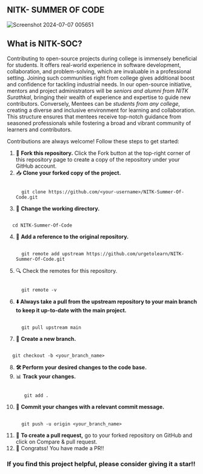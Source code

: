 ## NITK- SUMMER OF CODE
![Screenshot 2024-07-07 005651](https://github.com/urgetolearn/NITK-Summer-Of-Code/assets/131844481/42204ea7-9206-4935-9d02-2154b5d09fa7)
## What is NITK-SOC?
Contributing to open-source projects during college is immensely beneficial for students. It offers real-world experience in software development, collaboration, and problem-solving, which are invaluable in a professional setting.  Joining such communities right from college gives additional boost and confidence for tackling industrial needs. In our open-source initiative, mentors and project administrators will be *seniors and alumni from NITK Surathkal*, bringing their wealth of experience and expertise to guide new contributors. Conversely, Mentees can be *students from any college*, creating a diverse and inclusive environment for learning and collaboration. This structure ensures that mentees receive top-notch guidance from seasoned professionals while fostering a broad and vibrant community of learners and contributors.

Contributions are always welcome! Follow these steps to get started:
1. 🍴 **Fork this repository.**
Click the Fork button at the top-right corner of this repository page to create a copy of the repository under your GitHub account.
2. 📥 **Clone your forked copy of the project.**
   ##
         git clone https://github.com/<your-username>/NITK-Summer-Of-Code.git
4.  📂 **Change the working directory.**
   ##
      cd NITK-Summer-Of-Code
4. 🔗 **Add a reference to the original repository.**
   ##
         git remote add upstream https://github.com/urgetolearn/NITK-Summer-Of-Code.git
6. 🔍 Check the remotes for this repository.
   ##
         git remote -v
8. **⬇️ Always take a pull from the upstream repository to your main branch to keep it up-to-date with the main project.**
   ##
         git pull upstream main
10. 🌿 **Create a new branch.**
   ##
      git checkout -b <your_branch_name>
8. **🛠️ Perform your desired changes to the code base.**
9. 📊 **Track your changes.**
    ##
          git add .
10. 💬 **Commit your changes with a relevant commit message.**
    ##
          git push -u origin <your_branch_name>
11. 🔄 **To create a pull request,** go to your forked repository on GitHub and click on Compare & pull request.
12. 🎉 Congratss! You have made a PR!!

### If you find this project helpful, please consider giving it a star!!
